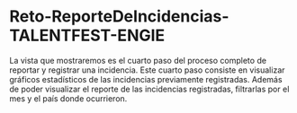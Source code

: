 # Reto-ReporteDeIncidencias-TALENTFEST-ENGIE
La vista que mostraremos es el cuarto paso del proceso completo de reportar y registrar una incidencia. Este cuarto paso consiste en visualizar gráficos estadísticos de las incidencias previamente registradas. Además de poder visualizar el reporte de las incidencias registradas, filtrarlas por el mes y el país donde ocurrieron. 
